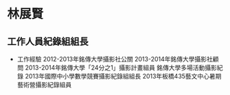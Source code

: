 林展賢
======
工作人員紀錄組組長
------------------

* 工作經驗
2012-2013年銘傳大學攝影社公關
2013-2014年銘傳大學攝影社顧問
2013-2014年銘傳大學「24分之1」攝影計畫組員
銘傳大學多場活動攝影紀錄
2013年國際中小學數學競賽攝影紀錄組組長
2013年板橋435藝文中心暑期藝術營攝影紀錄組員
